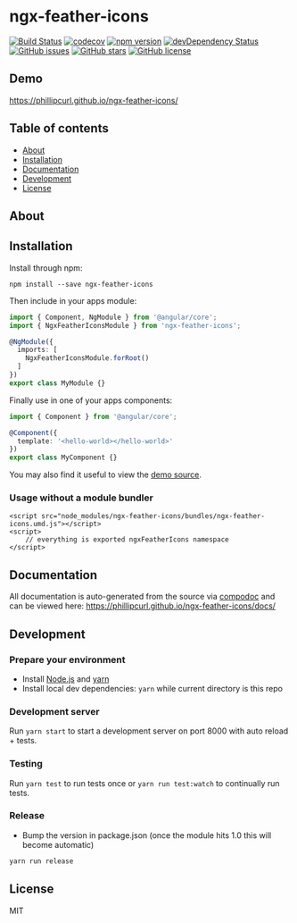 # ngx-feather-icons
[![Build Status](https://travis-ci.org/phillipcurl/ngx-feather-icons.svg?branch=master)](https://travis-ci.org/phillipcurl/ngx-feather-icons)
[![codecov](https://codecov.io/gh/phillipcurl/ngx-feather-icons/branch/master/graph/badge.svg)](https://codecov.io/gh/phillipcurl/ngx-feather-icons)
[![npm version](https://badge.fury.io/js/ngx-feather-icons.svg)](http://badge.fury.io/js/ngx-feather-icons)
[![devDependency Status](https://david-dm.org/phillipcurl/ngx-feather-icons/dev-status.svg)](https://david-dm.org/phillipcurl/ngx-feather-icons?type=dev)
[![GitHub issues](https://img.shields.io/github/issues/phillipcurl/ngx-feather-icons.svg)](https://github.com/phillipcurl/ngx-feather-icons/issues)
[![GitHub stars](https://img.shields.io/github/stars/phillipcurl/ngx-feather-icons.svg)](https://github.com/phillipcurl/ngx-feather-icons/stargazers)
[![GitHub license](https://img.shields.io/badge/license-MIT-blue.svg)](https://raw.githubusercontent.com/phillipcurl/ngx-feather-icons/master/LICENSE)

## Demo
https://phillipcurl.github.io/ngx-feather-icons/

## Table of contents

- [About](#about)
- [Installation](#installation)
- [Documentation](#documentation)
- [Development](#development)
- [License](#license)

## About



## Installation

Install through npm:
```
npm install --save ngx-feather-icons
```

Then include in your apps module:

```typescript
import { Component, NgModule } from '@angular/core';
import { NgxFeatherIconsModule } from 'ngx-feather-icons';

@NgModule({
  imports: [
    NgxFeatherIconsModule.forRoot()
  ]
})
export class MyModule {}
```

Finally use in one of your apps components:
```typescript
import { Component } from '@angular/core';

@Component({
  template: '<hello-world></hello-world>'
})
export class MyComponent {}
```

You may also find it useful to view the [demo source](https://github.com/phillipcurl/ngx-feather-icons/blob/master/demo/demo.component.ts).

### Usage without a module bundler
```
<script src="node_modules/ngx-feather-icons/bundles/ngx-feather-icons.umd.js"></script>
<script>
    // everything is exported ngxFeatherIcons namespace
</script>
```

## Documentation
All documentation is auto-generated from the source via [compodoc](https://compodoc.github.io/compodoc/) and can be viewed here:
https://phillipcurl.github.io/ngx-feather-icons/docs/

## Development

### Prepare your environment
* Install [Node.js](http://nodejs.org/) and [yarn](https://yarnpkg.com/en/docs/install)
* Install local dev dependencies: `yarn` while current directory is this repo

### Development server
Run `yarn start` to start a development server on port 8000 with auto reload + tests.

### Testing
Run `yarn test` to run tests once or `yarn run test:watch` to continually run tests.

### Release
* Bump the version in package.json (once the module hits 1.0 this will become automatic)
```bash
yarn run release
```

## License

MIT
